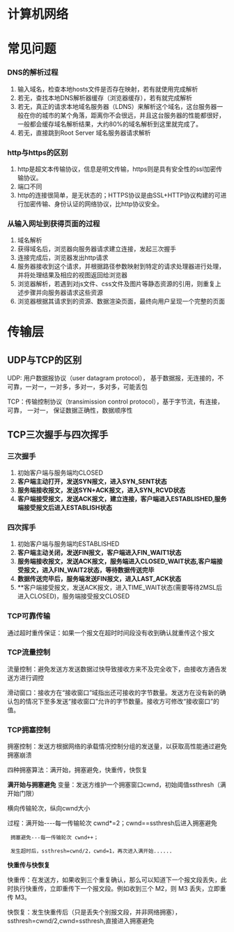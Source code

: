 # 计算机网络
# 常见问题
### DNS的解析过程
1. 输入域名，检查本地hosts文件是否存在映射，若有就使用完成解析
2. 若无，查找本地DNS解析器缓存（浏览器缓存），若有就完成解析
3. 若无，真正的请求本地域名服务器（LDNS）来解析这个域名，这台服务器一般在你的城市的某个角落，距离你不会很远，并且这台服务器的性能都很好，一般都会缓存域名解析结果，大约80%的域名解析到这里就完成了。
4. 若无，直接跳到Root Server 域名服务器请求解析
### http与https的区别
1. http是超文本传输协议，信息是明文传输，https则是具有安全性的ssl加密传输协议。
2. 端口不同
3. http的连接很简单，是无状态的；HTTPS协议是由SSL+HTTP协议构建的可进行加密传输、身份认证的网络协议，比http协议安全。
### 从输入网址到获得页面的过程
1. 域名解析
2. 获得域名后，浏览器向服务器请求建立连接，发起三次握手
3. 连接完成后，浏览器发出http请求
4. 服务器接收到这个请求，并根据路径参数映射到特定的请求处理器进行处理，并将处理结果及相应的视图返回给浏览器
5. 浏览器解析，若遇到对js文件、css文件及图片等静态资源的引用，则重复上述步骤并向服务器请求这些资源
6. 浏览器根据其请求到的资源、数据渲染页面，最终向用户呈现一个完整的页面


# 传输层
## UDP与TCP的区别
UDP: 用户数据报协议（user datagram protocol），      基于数据报，无连接的，不可靠，一对一，一对多，多对一，多对多，可能丢包

TCP：传输控制协议（transimission control protocol），基于字节流，有连接，  可靠，  一对一，                     保证数据正确性，数据顺序性
## TCP三次握手与四次挥手

### 三次握手
1. 初始客户端与服务端均CLOSED
2. **客户端主动打开，发送SYN报文，进入SYN_SENT状态**
3. **服务端接收报文，发送SYN+ACK报文，进入SYN_RCVD状态**
4. **客户端接受报文，发送ACK报文，建立连接，客户端进入ESTABLISHED,服务端接受报文后进入ESTABLISH状态**

### 四次挥手
1. 初始客户端与服务端均ESTABLISHED
2. **客户端主动关闭，发送FIN报文，客户端进入FIN_WAIT1状态**
3. **服务端接收报文，发送ACK报文，服务端进入CLOSED_WAIT状态,客户端接受报文，进入FIN_WAIT2状态，等待数据传送完毕**
4. **数据传送完毕后，服务端发送FIN报文，进入LAST_ACK状态**
5. **客户端接受报文，发送ACK报文，进入TIME_WAIT状态(需要等待2MSL后进入CLOSED)，服务端接受报文CLOSED

### TCP可靠传输
通过超时重传保证：如果一个报文在超时时间段没有收到确认就重传这个报文
### TCP流量控制
流量控制：避免发送方发送数据过快导致接收方来不及完全收下，由接收方通告发送方进行调控

滑动窗口：接收方在“接收窗口”域指出还可接收的字节数量。发送方在没有新的确认包的情况下至多发送“接收窗口”允许的字节数量。接收方可修改“接收窗口”的值。
### TCP拥塞控制
拥塞控制：发送方根据网络的承载情况控制分组的发送量，以获取高性能通过避免拥塞崩溃

四种拥塞算法：满开始，拥塞避免，快重传，快恢复

**满开始与拥塞避免**
变量：发送方维护一个拥塞窗口cwnd，初始阈值ssthresh（满开始门限）

横向传输轮次，纵向cwnd大小

过程：满开始----每一传输轮次 cwnd*=2；cwnd==ssthresh后进入拥塞避免
      
     拥塞避免---每一传输轮次 cwnd++；
     
     发生超时后，ssthresh=cwnd/2，cwnd=1，再次进入满开始......

**快重传与快恢复**

快重传：在发送方，如果收到三个重复确认，那么可以知道下一个报文段丢失，此时执行快重传，立即重传下一个报文段。例如收到三个 M2，则 M3 丢失，立即重传 M3。

快恢复：发生快重传后（只是丢失个别报文段，并非网络拥塞），ssthresh=cwnd/2,cwnd=ssthresh,直接进入拥塞避免



